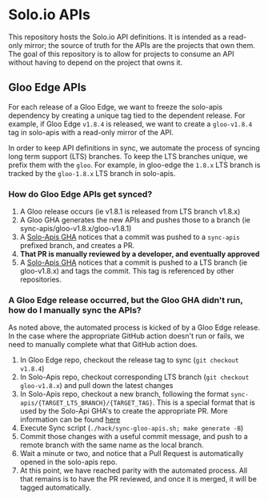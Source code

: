 # Solo.io APIs
This repository hosts the Solo.io API definitions. It is intended as a read-only mirror; the source of truth for the 
APIs are the projects that own them. The goal of this repository is to allow for projects to consume an API 
without having to depend on the project that owns it.

## Gloo Edge APIs
For each release of a Gloo Edge, we want to freeze the solo-apis dependency by creating a unique tag tied to the dependent release. For example, if Gloo Edge `v1.8.4` is released, we want to create a `gloo-v1.8.4` tag in solo-apis with a read-only mirror of the API. 

In order to keep API definitions in sync, we automate the process of syncing long term support (LTS) branches. To keep the LTS branches unique, we prefix them with the `gloo`. For example, in gloo-edge the `1.8.x` LTS branch is tracked by the `gloo-1.8.x` LTS branch in solo-apis.

### How do Gloo Edge APIs get synced?

1. A Gloo release occurs (ie v1.8.1 is released from LTS branch v1.8.x)
1. A Gloo GHA generates the new APIs and pushes those to a branch (ie sync-apis/gloo-v1.8.x/gloo-v1.8.1)
1. A [Solo-Apis GHA](.github/workflows/README.md#create-pr-for-lts-branch) notices that a commit was pushed to a `sync-apis` prefixed branch, and creates a PR.
1. **That PR is manually reviewed by a developer, and eventually approved**
1. A [Solo-Apis GHA](.github/workflows/README.md/#tag-commit-on-lts-branch) notices that a commit is pushed to a LTS branch (ie gloo-v1.8.x) and tags the commit. This tag is referenced by other repositories.

### A Gloo Edge release occurred, but the Gloo GHA didn't run, how do I manually sync the APIs?
As noted above, the automated process is kicked of by a Gloo Edge release. In the case where the appropriate GitHub action doesn't run or fails, we need to manually complete what that GitHub action does.

1. In Gloo Edge repo, checkout the release tag to sync (`git checkout v1.8.4`)
1. In Solo-Apis repo, checkout corresponding LTS branch (`git checkout gloo-v1.8.x`) and pull down the latest changes
1. In Solo-Apis repo, checkout a new branch, following the format `sync-apis/{TARGET_LTS_BRANCH}/{TARGET_TAG}`. This is a special format that is used by the Solo-Api GHA's to create the appropriate PR. More information can be found [here](.github/workflows/README.md#create-pr-for-lts-branch)
1. Execute Sync script (`./hack/sync-gloo-apis.sh; make generate -B`)
1. Commit those changes with a useful commit message, and push to a remote branch with the same name as the local branch.
1. Wait a minute or two, and notice that a Pull Request is automatically opened in the solo-apis repo.
1. At this point, we have reached parity with the automated process. All that remains is to have the PR reviewed, and once it is merged, it will be tagged automatically.
